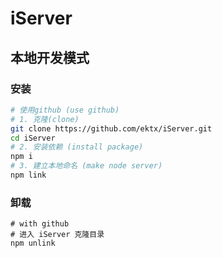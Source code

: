 # iServer

## 本地开发模式

### 安装

```bash
# 使用github (use github)
# 1. 克隆(clone)
git clone https://github.com/ektx/iServer.git
cd iServer
# 2. 安装依赖 (install package)
npm i
# 3. 建立本地命名 (make node server)
npm link
```

### 卸载
```
# with github
# 进入 iServer 克隆目录
npm unlink
```